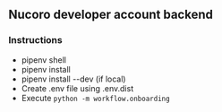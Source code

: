 ## Nucoro developer account backend

### Instructions

- pipenv shell
- pipenv install
- pipenv install --dev (if local)
- Create .env file using .env.dist
- Execute `python -m workflow.onboarding`
